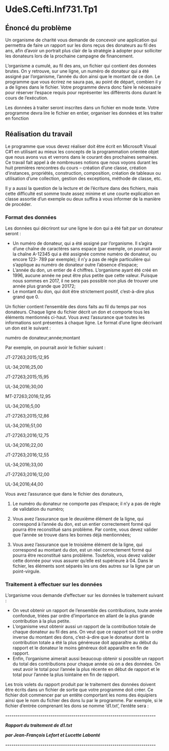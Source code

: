 # UdeS.Cefti.Inf731.Tp1

## Énoncé du problème

Un organisme de charité vous demande de concevoir une application qui
permettra de faire un rapport sur les dons reçus des donateurs au fil des ans, afin
d’avoir un portrait plus clair de la stratégie à adopter pour solliciter les donateurs
lors de la prochaine campagne de financement.

L’organisme a cumulé, au fil des ans, un fichier qui contient des données brutes.
On y retrouve, sur une ligne, un numéro de donateur qui a été assigné par
l’organisme, l’année du don ainsi que le montant de ce don. Le programme que
vous écrirez ne saura pas, au point de départ, combien il y a de lignes dans le
fichier. Votre programme devra donc faire le nécessaire pour réserver l’espace
requis pour représenter les différents dons durant le cours de l’exécution.

Les données à traiter seront inscrites dans un fichier en mode texte. Votre
programme devra lire le fichier en entier, organiser les données et les traiter en
fonction

## Réalisation du travail

Le programme que vous devez réaliser doit être écrit en Microsoft Visual C#1 en
utilisant au mieux les concepts de la programmation orientée objet que nous
avons vus et verrons dans le courant des prochaines semaines. Ce travail fait
appel à de nombreuses notions que nous voyons durant les huit premières
rencontres du cours – création d’une classe, création d’instances, propriétés,
construction, composition, création de tableaux ou utilisation d’une collection,
gestion des exceptions, méthode de classe, etc.

Il y a aussi la question de la lecture et de l’écriture dans des fichiers, mais cette
difficulté est somme toute assez minime et une courte explication en classe
assortie d’un exemple ou deux suffira à vous informer de la manière de procéder.

### Format des données

Les données qui décriront sur une ligne le don qui a été fait par un donateur
seront :

- Un numéro de donateur, qui a été assigné par l’organisme. Il s’agira d’une
chaîne de caractères sans espace (par exemple, on pourrait avoir la chaîne
A-12345 qui a été assignée comme numéro de donateur, ou encore 123-
789 par exemple); il n’y a pas de règle particulière qui s’applique au
numéro de donateur outre l’absence d’espace;
- L’année du don, un entier de 4 chiffres. L’organisme ayant été créé en
1996, aucune année ne peut être plus petite que cette valeur. Puisque nous
sommes en 2017, il ne sera pas possible non plus de trouver une année
plus grande que 20172;
- Le montant du don, qui doit être strictement positif, c’est-à-dire plus
grand que 0.

Un fichier contient l’ensemble des dons faits au fil du temps par nos donateurs.
Chaque ligne du fichier décrit un don et comporte tous les éléments mentionnés
ci-haut. Vous avez l’assurance que toutes les informations sont présentes à
chaque ligne. Le format d’une ligne décrivant un don est le suivant :

numéro de donateur;année;montant

Par exemple, on pourrait avoir le fichier suivant :

JT-27263;2015;12,95

UL-34;2016;25,00

JT-27263;2015;15,95

UL-34;2016;30,00

MT-27263;2016;12,95

UL-34;2016;5,00

JT-27263;2015;12,86

UL-34;2016;51,00

JT-27263;2016;12,75

UL-34;2016;22,00

JT-27263;2016;12,55

UL-34;2016;33,00

JT-27263;2016;12,00

UL-34;2016;44,00

Vous avez l’assurance que dans le fichier des donateurs,
1. Le numéro du donateur ne comporte pas d’espace; il n’y a pas de règle de
validation du numéro;

2. Vous avez l’assurance que le deuxième élément de la ligne, qui correspond
à l’année du don, est un entier correctement formé qui pourra être
reconstitué sans problème. Par contre, vous devez valider que l’année se
trouve dans les bornes déjà mentionnées;

3. Vous avez l’assurance que le troisième élément de la ligne, qui correspond
au montant du don, est un réel correctement formé qui pourra être
reconstitué sans problème. Toutefois, vous devez valider cette donnée
pour vous assurer qu’elle est supérieure à 04.
Dans le fichier, les éléments sont séparés les uns des autres sur la ligne par un
point-virgule. 

### Traitement à effectuer sur les données

L’organisme vous demande d’effectuer sur les données le traitement suivant :

- On veut obtenir un rapport de l’ensemble des contributions, toute année
confondue, triées par ordre d’importance en allant de la plus grande
contribution à la plus petite.
- L’organisme veut obtenir aussi un rapport de la contribution totale de
chaque donateur au fil des ans. On veut que ce rapport soit trié en ordre
inverse du montant des dons, c’est-à-dire que le donateur dont la
contribution totale a été la plus généreuse doit apparaître au début du
rapport et le donateur le moins généreux doit apparaître en fin de rapport.
- Enfin, l’organisme aimerait aussi beaucoup obtenir si possible un rapport
du total des contributions pour chaque année où on a des données. On
veut avoir le total pour l’année la plus récente en début de rapport et le
total pour l’année la plus lointaine en fin de rapport. 

Les trois volets du rapport produit par le traitement des données doivent être
écrits dans un fichier de sortie que votre programme doit créer. Ce fichier doit
commencer par un entête comportant les noms des équipiers ainsi que le nom du
fichier des dons lu par le programme. Par exemple, si le fichier d’entrée
comprenant les dons se nomme ‘d1.txt’, l’entête sera : 

***-------------------------------------------------------------------------***

***Rapport du traitement de d1.txt***

***par Jean-François Lefort et Lucette Labonté***

***-------------------------------------------------------------------------***


